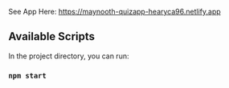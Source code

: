 See App Here:
https://maynooth-quizapp-hearyca96.netlify.app

## Available Scripts

In the project directory, you can run:

### `npm start`

